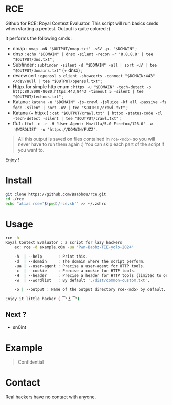 # RCE

Github for RCE: Royal Context Evaluator. This script will run basics cmds when starting a pentest. 
Output is quite colored :)

It performs the following cmds :
- nmap : `nmap -oN "$OUTPUT/nmap.txt" -sSV -p- "$DOMAIN"` ;
- dnsx  : `echo "$DOMAIN" | dnsx -silent -recon -r '8.8.8.8' | tee "$OUTPUT/dns.txt"` ;
- Subfinder : `subfinder -silent -d "$DOMAIN" -all | sort -uV | tee "$OUTPUT/domains.txt"` (+ dnsx) ;
- review cert : `openssl s_client -showcerts -connect "$DOMAIN:443" </dev/null | tee "$OUTPUT/openssl.txt"` ;
- Httpx for simple http enum : `httpx -u "$DOMAIN" -tech-detect -p http:80,8000-8080,https:443,8443 -timeout 5 -silent | tee "$OUTPUT/technos.txt"` ;
- Katana : `katana -u "$DOMAIN" -js-crawl -jsluice -kf all -passive -fs fqdn -silent | sort -uV | tee "$OUTPUT/crawl.txt"` ;
- Katana (+ httpx ) : `cat "$OUTPUT/crawl.txt" | httpx -status-code -cl -tech-detect -silent | tee "$OUTPUT/crawl.txt"` ;
- ffuf : `ffuf -c -r -H 'User-Agent: Mozilla/5.0 Firefox/126.0' -w '$WORDLIST' -u 'https://DOMAIN/FUZZ'`.

> All this output is saved on files contained in `rce-<md5>` so you will never have to run them again :)
> You can skip each part of the script if you want to.

Enjoy !

# Install

```bash
git clone https://github.com/Baabbou/rce.git
cd ./rce
echo "alias rce='$(pwd)/rce.sh'" >> ~/.zshrc
```

# Usage

```bash
rce -h
Royal Context Evaluator : a script for lazy hackers
    ex: rce -d example.c0m -ua 'Pwn-Babbz-TIE-yolo-2024'

    -h  | --help       : Print this.
    -d  | --domain     : The domain where the script perform.
    -ua | --user-agent : Precise a user-agent for HTTP tools.
    -c  | --cookie     : Precise a cookie for HTTP tools.
    -H  | --header     : Precise a header for HTTP tools (limited to one header).
    -w  | --wordlist   : By default './dist/common-custom.txt'.

    -o | --output : Name of the output directory rce-<md5> by default.

Enjoy it little hacker ( ͡° ͜ʖ ͡°)
```

## Next ?

- sn0int

# Example

> Confidential

# Contact

Real hackers have no contact with anyone. 
